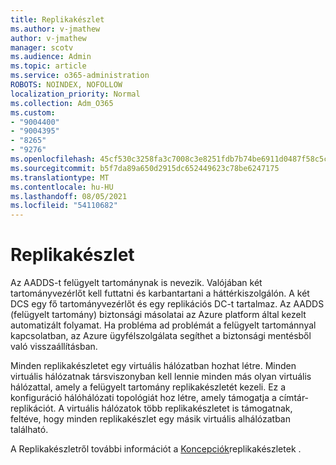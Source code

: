 ```yaml
---
title: Replikakészlet
ms.author: v-jmathew
author: v-jmathew
manager: scotv
ms.audience: Admin
ms.topic: article
ms.service: o365-administration
ROBOTS: NOINDEX, NOFOLLOW
localization_priority: Normal
ms.collection: Adm_O365
ms.custom:
- "9004400"
- "9004395"
- "8265"
- "9276"
ms.openlocfilehash: 45cf530c3258fa3c7008c3e8251fdb7b74be6911d0487f58c5ce2530e25ca282
ms.sourcegitcommit: b5f7da89a650d2915dc652449623c78be6247175
ms.translationtype: MT
ms.contentlocale: hu-HU
ms.lasthandoff: 08/05/2021
ms.locfileid: "54110682"
---
```

# <a name="replica-set"></a>Replikakészlet

Az AADDS-t felügyelt tartománynak is nevezik. Valójában két tartományvezérlőt kell futtatni és karbantartani a háttérkiszolgálón. A két DCS egy fő tartományvezérlőt és egy replikációs DC-t tartalmaz. Az AADDS (felügyelt tartomány) biztonsági másolatai az Azure platform által kezelt automatizált folyamat. Ha probléma ad problémát a felügyelt tartománnyal kapcsolatban, az Azure ügyfélszolgálata segíthet a biztonsági mentésből való visszaállításban.

Minden replikakészletet egy virtuális hálózatban hozhat létre. Minden virtuális hálózatnak társviszonyban kell lennie minden más olyan virtuális hálózattal, amely a felügyelt tartomány replikakészletét kezeli. Ez a konfiguráció hálóhálózati topológiát hoz létre, amely támogatja a címtár-replikációt. A virtuális hálózatok több replikakészletet is támogatnak, feltéve, hogy minden replikakészlet egy másik virtuális alhálózatban található.

A Replikakészletről további információt a [Koncepciók](https://docs.microsoft.com/azure/active-directory-domain-services/concepts-replica-sets)replikakészletek .
